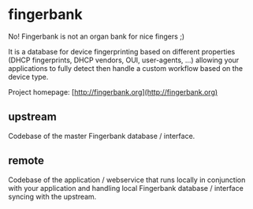 fingerbank
==========

No! Fingerbank is not an organ bank for nice fingers ;)

It is a database for device fingerprinting based on different properties (DHCP fingerprints, 
DHCP vendors, OUI, user-agents, ...) allowing your applications to fully detect then handle 
a custom workflow based on the device type.

Project homepage: [http://fingerbank.org](http://fingerbank.org)

upstream
--------
Codebase of the master Fingerbank database / interface.

remote
------
Codebase of the application / webservice that runs locally in conjunction with your application and handling local 
Fingerbank database / interface syncing with the upstream.
